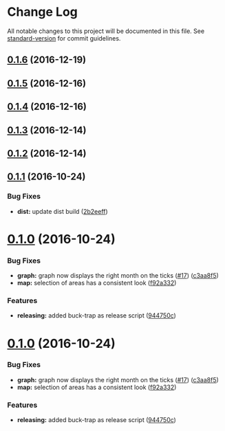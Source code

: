 # Change Log

All notable changes to this project will be documented in this file. See [standard-version](https://github.com/conventional-changelog/standard-version) for commit guidelines.

<a name="0.1.6"></a>
## [0.1.6](https://github.com/nens/kpi-dashboard/compare/v0.1.5...v0.1.6) (2016-12-19)



<a name="0.1.5"></a>
## [0.1.5](https://github.com/nens/kpi-dashboard/compare/v0.1.4...v0.1.5) (2016-12-16)



<a name="0.1.4"></a>
## [0.1.4](https://github.com/nens/kpi-dashboard/compare/v0.1.3...v0.1.4) (2016-12-16)



<a name="0.1.3"></a>
## [0.1.3](https://github.com/nens/kpi-dashboard/compare/v0.1.2...v0.1.3) (2016-12-14)



<a name="0.1.2"></a>
## [0.1.2](https://github.com/nens/kpi-dashboard/compare/v0.1.1...v0.1.2) (2016-12-14)



<a name="0.1.1"></a>
## [0.1.1](https://github.com/nens/kpi-dashboard/compare/v0.1.0...v0.1.1) (2016-10-24)


### Bug Fixes

* **dist:** update dist build ([2b2eeff](https://github.com/nens/kpi-dashboard/commit/2b2eeff))



<a name="0.1.0"></a>
# [0.1.0](https://github.com/nens/kpi-dashboard/compare/0.0.2...v0.1.0) (2016-10-24)


### Bug Fixes

* **graph:** graph now displays the right month on the ticks ([#17](https://github.com/nens/kpi-dashboard/issues/17)) ([c3aa8f5](https://github.com/nens/kpi-dashboard/commit/c3aa8f5))
* **map:** selection of areas has a consistent look ([f92a332](https://github.com/nens/kpi-dashboard/commit/f92a332))


### Features

* **releasing:** added buck-trap as release script ([944750c](https://github.com/nens/kpi-dashboard/commit/944750c))



<a name="0.1.0"></a>
# [0.1.0](https://github.com/nens/kpi-dashboard/compare/0.0.2...v0.1.0) (2016-10-24)


### Bug Fixes

* **graph:** graph now displays the right month on the ticks ([#17](https://github.com/nens/kpi-dashboard/issues/17)) ([c3aa8f5](https://github.com/nens/kpi-dashboard/commit/c3aa8f5))
* **map:** selection of areas has a consistent look ([f92a332](https://github.com/nens/kpi-dashboard/commit/f92a332))


### Features

* **releasing:** added buck-trap as release script ([944750c](https://github.com/nens/kpi-dashboard/commit/944750c))
